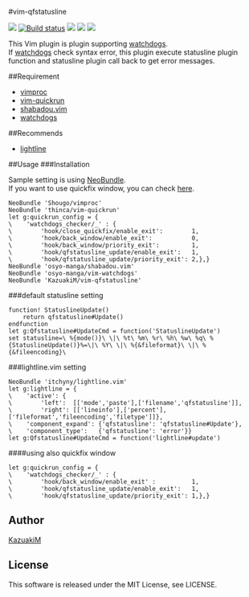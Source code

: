 #vim-qfstatusline

[![](https://img.shields.io/travis/KazuakiM/vim-qfstatusline.svg)](https://travis-ci.org/KazuakiM/vim-qfstatusline)
[![Build status](https://ci.appveyor.com/api/projects/status/lte1vdem9lmsyjo3/branch/master?svg=true)](https://ci.appveyor.com/project/KazuakiM/vim-qfstatusline/branch/master)
[![](https://img.shields.io/github/issues/KazuakiM/vim-qfstatusline.svg)](https://github.com/KazuakiM/vim-qfstatusline/issues)
[![](https://img.shields.io/badge/doc-%3Ah%20qfstatusline.txt-blue.svg)](doc/qfstatusline.txt)
[![](https://img.shields.io/badge/license-MIT-blue.svg)](LICENSE)

This Vim plugin is plugin supporting [watchdogs](https://github.com/osyo-manga/vim-watchdogs).  
If [watchdogs](https://github.com/osyo-manga/vim-watchdogs) check syntax error,
this plugin execute statusline plugin function and statusline plugin call back to get error messages.

##Requirement

* [vimproc](https://github.com/Shougo/vimproc)
* [vim-quickrun](https://github.com/thinca/vim-quickrun)
* [shabadou.vim](https://github.com/osyo-manga/shabadou.vim)
* [watchdogs](https://github.com/osyo-manga/vim-watchdogs)

##Recommends

* [lightline](https://github.com/itchyny/lightline.vim)

##Usage
###Installation

Sample setting is using [NeoBundle](https://github.com/Shougo/neobundle.vim).  
If you want to use quickfix window, you can check [here](https://github.com/KazuakiM/vim-qfstatusline/blob/master/README.md#using-also-quickfix-window).

```vim
NeoBundle 'Shougo/vimproc'
NeoBundle 'thinca/vim-quickrun'
let g:quickrun_config = {
\    'watchdogs_checker/_' : {
\        'hook/close_quickfix/enable_exit':        1,
\        'hook/back_window/enable_exit':           0,
\        'hook/back_window/priority_exit':         1,
\        'hook/qfstatusline_update/enable_exit':   1,
\        'hook/qfstatusline_update/priority_exit': 2,},}
NeoBundle 'osyo-manga/shabadou.vim'
NeoBundle 'osyo-manga/vim-watchdogs'
NeoBundle 'KazuakiM/vim-qfstatusline'
```

###default statusline setting

```vim
function! StatuslineUpdate()
    return qfstatusline#Update()
endfunction
let g:Qfstatusline#UpdateCmd = function('StatuslineUpdate')
set statusline=\ %{mode()}\ \|\ %t\ %m\ %r\ %h\ %w\ %q\ %{StatuslineUpdate()}%=\|\ %Y\ \|\ %{&fileformat}\ \|\ %{&fileencoding}\ 
```

###lightline.vim setting

```vim
NeoBundle 'itchyny/lightline.vim'
let g:lightline = {
\    'active': {
\        'left':  [['mode','paste'],['filename','qfstatusline']],
\        'right': [['lineinfo'],['percent'],['fileformat','fileencoding','filetype']]},
\    'component_expand': {'qfstatusline': 'qfstatusline#Update'},
\    'component_type':   {'qfstatusline': 'error'}}
let g:Qfstatusline#UpdateCmd = function('lightline#update')
```

####using also quickfix window

```vim
let g:quickrun_config = {
\    'watchdogs_checker/_' : {
\        'hook/back_window/enable_exit' :          1,
\        'hook/qfstatusline_update/enable_exit':   1,
\        'hook/qfstatusline_update/priority_exit': 1,},}
```

## Author

[KazuakiM](https://github.com/KazuakiM/)

## License

This software is released under the MIT License, see LICENSE.
